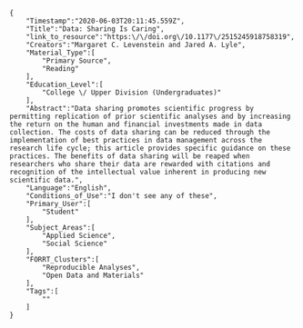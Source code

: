 
    {
        "Timestamp":"2020-06-03T20:11:45.559Z",
        "Title":"Data: Sharing Is Caring",
        "link_to_resource":"https:\/\/doi.org\/10.1177\/2515245918758319",
        "Creators":"Margaret C. Levenstein and Jared A. Lyle",
        "Material_Type":[
            "Primary Source",
            "Reading"
        ],
        "Education_Level":[
            "College \/ Upper Division (Undergraduates)"
        ],
        "Abstract":"Data sharing promotes scientific progress by permitting replication of prior scientific analyses and by increasing the return on the human and financial investments made in data collection. The costs of data sharing can be reduced through the implementation of best practices in data management across the research life cycle; this article provides specific guidance on these practices. The benefits of data sharing will be reaped when researchers who share their data are rewarded with citations and recognition of the intellectual value inherent in producing new scientific data.",
        "Language":"English",
        "Conditions_of_Use":"I don't see any of these",
        "Primary_User":[
            "Student"
        ],
        "Subject_Areas":[
            "Applied Science",
            "Social Science"
        ],
        "FORRT_Clusters":[
            "Reproducible Analyses",
            "Open Data and Materials"
        ],
        "Tags":[
            ""
        ]
    }
